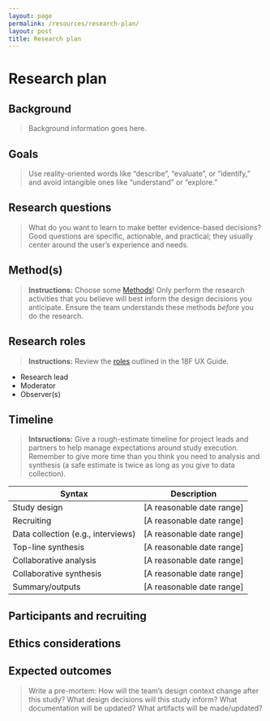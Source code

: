 ```yaml
---
layout: page
permalink: /resources/research-plan/
layout: post
title: Research plan
---
```


# Research plan

## Background

> Background information goes here.


## Goals

> Use reality-oriented words like “describe”, “evaluate”, or “identify,” and avoid intangible ones like “understand” or “explore.”


## Research questions 

> What do you want to learn to make better evidence-based decisions? Good questions are specific, actionable, and practical; they usually center around the user’s experience and needs.


## Method(s)

> **Instructions:** Choose some [Methods](https://methods.18f.gov)! Only perform the research activities that you believe will best inform the design decisions you anticipate. Ensure the team understands these methods *before* you do the research.


## Research roles

> **Instructions:** Review the [roles](https://github.com/18F/ux-guide/blob/master/_pages/research/basics.md#research-is-a-team-sport) outlined in the 18F UX Guide.

- Research lead
- Moderator
- Observer(s)

## Timeline

> **Intsructions:** Give a rough-estimate timeline for project leads and partners to help manage expectations around study execution. Remember to give more time than you think you need to analysis and synthesis (a safe estimate is twice as long as you give to data collection).

| Syntax      | Description |
| ----------- | ----------- |
| Study design      |  [A reasonable date range] |
| Recruiting   |  [A reasonable date range] |
| Data collection (e.g., interviews) |  [A reasonable date range] |
| Top-line synthesis   |  [A reasonable date range] |
| Collaborative analysis   |  [A reasonable date range] |
| Collaborative synthesis   |  [A reasonable date range] |
| Summary/outputs   |  [A reasonable date range] |



## Participants and recruiting

## Ethics considerations 


## Expected outcomes

> Write a pre-mortem: How will the team’s design context change after this study? What design decisions will this study inform? What documentation will be updated? What artifacts will be made/updated?
